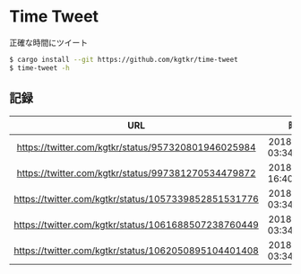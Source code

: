 # Time Tweet
正確な時間にツイート

```sh
$ cargo install --git https://github.com/kgtkr/time-tweet
$ time-tweet -h
```

## 記録
|URL|時間|誤差|
|:-:|:-:|:-:|
|https://twitter.com/kgtkr/status/957320801946025984|2018-01-28 03:34:00.001|+1ms|
|https://twitter.com/kgtkr/status/997381270534479872|2018-05-18 16:40.00.000|±0ms|
|https://twitter.com/kgtkr/status/1057339852851531776|2018-10-31 03:34:00.001|+1ms|
|https://twitter.com/kgtkr/status/1061688507238760449|2018-11-12 03:34:00.001|+1ms|
|https://twitter.com/kgtkr/status/1062050895104401408|2018-11-13 03:34:00.001|+1ms|
